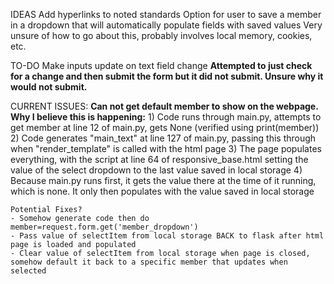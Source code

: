   IDEAS
  Add hyperlinks to noted standards
  Option for user to save a member in a dropdown that will automatically populate fields with saved values
    Very unsure of how to go about this, probably involves local memory, cookies, etc.

  TO-DO
  Make inputs update on text field change
    **Attempted to just check for a change and then submit the form but it did not submit. Unsure why it would not submit.**
    
  CURRENT ISSUES:
    **Can not get default member to show on the webpage. Why I believe this is happening:**
            1) Code runs through main.py, attempts to get member at line 12 of main.py, gets None (verified using print(member))
            2) Code generates "main_text" at line 127 of main.py, passing this through when "render_template" is called with the html page
            3) The page populates everything, with the script at line 64 of responsive_base.html setting the value of the select dropdown to the last value saved in local storage
            4) Because main.py runs first, it gets the value there at the time of it running, which is none. It only then populates with the value saved in local storage

    Potential Fixes?
    - Somehow generate code then do member=request.form.get('member_dropdown')
    - Pass value of selectItem from local storage BACK to flask after html page is loaded and populated
    - Clear value of selectItem from local storage when page is closed, somehow default it back to a specific member that updates when selected
